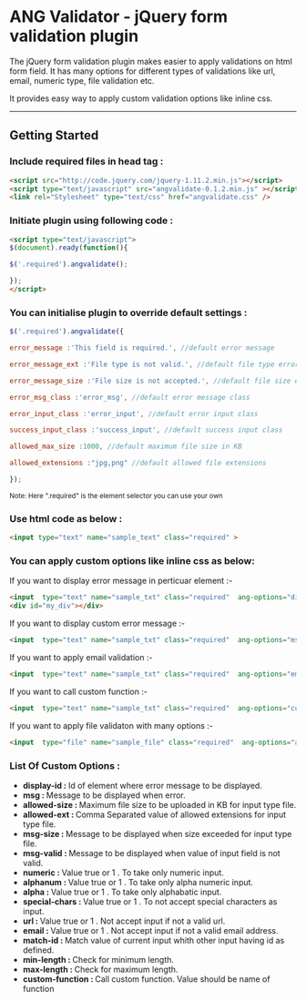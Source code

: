 ANG Validator - jQuery form validation plugin
================================

The jQuery form validation plugin  makes easier to apply validations on html form field. It has many 
options for different types of validations like url, email, numeric type, file validation etc.

It provides easy way to apply custom validation options like inline css. 


<hr>


## Getting Started


### Include required files in head tag :

```html
<script src="http://code.jquery.com/jquery-1.11.2.min.js"></script> 
<script type="text/javascript" src="angvalidate-0.1.2.min.js" ></script> 
<link rel="Stylesheet" type="text/css" href="angvalidate.css" />
```


### Initiate plugin using following code :

```html
<script type="text/javascript"> 
$(document).ready(function(){ 

$('.required').angvalidate(); 

}); 
</script>
```

### You can initialise plugin to override default settings :

```js
$('.required').angvalidate({ 

error_message :'This field is required.', //default error message 

error_message_ext :'File type is not valid.', //default file type error message 

error_message_size :'File size is not accepted.', //default file size error message 

error_msg_class :'error_msg', //default error message class 

error_input_class :'error_input', //default error input class 

success_input_class :'success_input', //default success input class 

allowed_max_size :1000, //default maximum file size in KB 

allowed_extensions :"jpg,png" //default allowed file extensions 

});
```


<small> Note: Here ".required" is the element selector you can use your own </small>

### Use html code as below :

```html
<input type="text" name="sample_text" class="required" >
```

### You can apply custom options like inline css as below:

If you want to display error message in perticuar element :-

```html
<input  type="text" name="sample_txt" class="required"  ang-options="display-id:my_div">
<div id="my_div"></div>
```

If you want to display custom error message :-

```html
<input  type="text" name="sample_txt" class="required"  ang-options="msg:This is my custom error message;">
```

If you want to apply email validation :-

```html
<input  type="text" name="sample_txt" class="required"  ang-options="email:true">
```

If you want to call custom function :-

```html
<input  type="text" name="sample_txt" class="required"  ang-options="custom-function:my_func;">
```

If you want to apply file validaton with many options :-

```html
<input  type="file" name="sample_file" class="required"  ang-options="allowed-ext:jpg,png;allowed-size:29000;msg:Please Select File;msg-ext:Please Select jpg or png File;msg-size:file size exceed">
```



### List Of Custom Options :


<ul id="ops">
<li><strong>display-id : </strong> Id of element where error message to be displayed.</li>
<li><strong>msg : </strong> Message to be displayed when error. </li>
<li><strong>allowed-size : </strong> Maximum file size to be uploaded in KB for input type file. </li>
<li><strong>allowed-ext : </strong> Comma Separated value of allowed extensions for input type file. </li>
<li><strong>msg-size  : </strong> Message to be displayed when size exceeded for input type file. </li>
<li><strong>msg-valid  : </strong> Message to be displayed when value of input field is not valid.</li>
<li><strong>numeric : </strong>Value true or 1 . To take only numeric input.</li>
<li><strong>alphanum : </strong>Value true or 1 . To take only alpha numeric input.</li>
<li><strong>alpha : </strong>Value true or 1 . To take only alphabatic input.</li>
<li><strong>special-chars : </strong>Value true or 1 . To not accept special characters as input.</li>
<li><strong>url : </strong>Value true or 1 .  Not accept input if not a valid url. </li>
<li><strong>email : </strong>Value true or 1 . Not accept input if not a valid email address.</li>
<li><strong>match-id : </strong> Match value of current input whith other input having id as defined. </li>
<li><strong>min-length : </strong> Check for minimum length. </li>
<li><strong>max-length : </strong> Check for maximum length. </li>
<li><strong>custom-function : </strong>Call custom function. Value should be name of function </li>
</ul>


